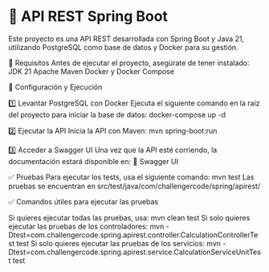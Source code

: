# 📌 API REST Spring Boot
Este proyecto es una API REST desarrollada con Spring Boot y Java 21, utilizando PostgreSQL como base de datos y Docker para su gestión.

🚀 Requisitos
Antes de ejecutar el proyecto, asegúrate de tener instalado:
JDK 21
Apache Maven
Docker y Docker Compose

🔧 Configuración y Ejecución

1️⃣ Levantar PostgreSQL con Docker
Ejecuta el siguiente comando en la raíz del proyecto para iniciar la base de datos:
docker-compose up -d

2️⃣ Ejecutar la API
Inicia la API con Maven:
mvn spring-boot:run

3️⃣ Acceder a Swagger UI
Una vez que la API esté corriendo, la documentación estará disponible en:
🔗 Swagger UI

✅ Pruebas
Para ejecutar los tests, usa el siguiente comando:
mvn test
Las pruebas se encuentran en src/test/java/com/challengercode/spring/apirest/

✅ Comandos útiles para ejecutar las pruebas

Si quieres ejecutar todas las pruebas, usa:
mvn clean test
Si solo quieres ejecutar las pruebas de los controladores:
mvn -Dtest=com.challengercode.spring.apirest.controller.CalculationControllerTest test
Si solo quieres ejecutar las pruebas de los servicios:
mvn -Dtest=com.challengercode.spring.apirest.service.CalculationServiceUnitTest test
